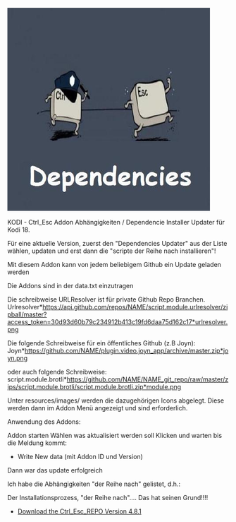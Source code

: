 ![Addon Updater](icon.png)

KODI - Ctrl_Esc Addon Abhängigkeiten / Dependencie Installer Updater für Kodi 18.

Für eine aktuelle Version, zuerst den "Dependencies Updater" aus der Liste wählen, updaten und erst dann die "scripte der Reihe nach installieren"!

Mit diesem Addon kann von jedem beliebigem Github ein Update geladen werden

Die Addons sind in der data.txt einzutragen

Die schreibweise URLResolver ist für private Github Repo Branchen.
Urlresolver*https://api.github.com/repos/NAME/script.module.urlresolver/zipball/master?access_token=30d93d60b79c234912b413c19fd6daa75d162c17*urlresolver.png

Die folgende Schreibweise für ein öffentliches Github (z.B Joyn):
Joyn*https://github.com/NAME/plugin.video.joyn_app/archive/master.zip*joyn.png

oder auch folgende Schreibweise:
script.module.brotli*https://github.com/NAME/NAME_git_repo/raw/master/zips/script.module.brotli/script.module.brotli.zip*module.png

Unter resources/images/ werden die dazugehörigen Icons abgelegt.
Diese werden dann im Addon Menü angezeigt und sind erforderlich.

Anwendung des Addons:

Addon starten
Wählen was aktualisiert werden soll
Klicken und warten bis die Meldung kommt: 

- Write New data (mit Addon ID und Version)

Dann war das update erfolgreich


Ich habe die Abhängigkeiten "der Reihe nach" gelistet, d.h.: 

Der Installationsprozess, "der Reihe nach"....
Das hat seinen Grund!!!!


* [Download the Ctrl_Esc_REPO Version 4.8.1](https://kdc-community.github.io/Ctrl_Esc_K_18_Repo/plugin.program.ctrl_esc.dependencies_k18/plugin.program.ctrl_esc.dependencies_k18-4.8.1.zip)

